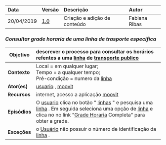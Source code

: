 |Data|Versão|Descrição|Autor|
|:---|:---|:---|:---|
|20/04/2019|[1.0](https://github.com/Andre-Eduardo/2019.1-Requisitos-Moovit/tree/master/cenarios/versao%20cenarios%201.0)|Criação e adição de conteúdo|Fabiana Ribas|



### ***<a name="Consultar Grade Horaria De Uma Linha De Trasporte Especifica">Consultar grade horaria de uma linha de trasporte especifica</a>***

|**Objetivo**|descrever o processo para consultar os horários refentes a uma [linha](https://github.com/Andre-Eduardo/2019.1-Requisitos-Moovit/wiki/L27---linha) de [transporte publico](https://github.com/Andre-Eduardo/2019.1-Requisitos-Moovit/wiki/L64-Transporte-P%C3%BAblico)|
|--|:--|
|**Contexto**|Local = em qualquer lugar; <br>Tempo = a qualquer tempo;<br>Pré-condição = numero da [linha](https://github.com/Andre-Eduardo/2019.1-Requisitos-Moovit/wiki/L27---linha) |
|**Ator(es)**|[usuario](https://github.com/Andre-Eduardo/2019.1-Requisitos-Moovit/wiki/L65-Usu%C3%A1rio) , [moovit](https://github.com/Andre-Eduardo/2019.1-Requisitos-Moovit/wiki/L38---moovit) |
|**Recursos**|internet, acesso a aplicação [moovit](https://github.com/Andre-Eduardo/2019.1-Requisitos-Moovit/wiki/L38---moovit) |
|**Episódios**|O [usuario](https://github.com/Andre-Eduardo/2019.1-Requisitos-Moovit/wiki/L65-Usu%C3%A1rio) clica no botão " [linhas](https://github.com/Andre-Eduardo/2019.1-Requisitos-Moovit/wiki/L30---linhas) " e pesquisa uma [linha](https://github.com/Andre-Eduardo/2019.1-Requisitos-Moovit/wiki/L27---linha) . Em seguida seleciona uma opção de [linha](https://github.com/Andre-Eduardo/2019.1-Requisitos-Moovit/wiki/L27---linha) e clica no no link "[Grade Horaria](https://github.com/Andre-Eduardo/2019.1-Requisitos-Moovit/wiki/L22---grade-horaria) Completa" para obter a grade. |
|**Exceções**|o [Usuário](https://github.com/Andre-Eduardo/2019.1-Requisitos-Moovit/wiki/L65-Usu%C3%A1rio) não possuir o número de identificação da [linha](https://github.com/Andre-Eduardo/2019.1-Requisitos-Moovit/wiki/L27---linha) . |
<br><br>